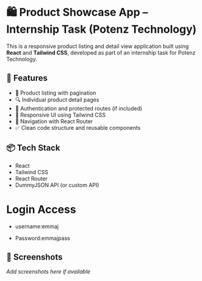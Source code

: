 # 🛍️ Product Showcase App – Internship Task (Potenz Technology)

This is a responsive product listing and detail view application built using **React** and **Tailwind CSS**, developed as part of an internship task for Potenz Technology.

## 🚀 Features

- 🧾 Product listing with pagination
- 🔍 Individual product detail pages
- 🔐 Authentication and protected routes (if included)
- 🎨 Responsive UI using Tailwind CSS
- 🧭 Navigation with React Router
- ✅ Clean code structure and reusable components

## 📦 Tech Stack

- React
- Tailwind CSS
- React Router
- DummyJSON API (or custom API)

# Login Access
- username:emmaj
  
- Password:emmajpass

## 📸 Screenshots


_Add screenshots here if available_

